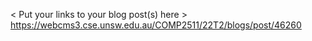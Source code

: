 < Put your links to your blog post(s) here >
https://webcms3.cse.unsw.edu.au/COMP2511/22T2/blogs/post/46260